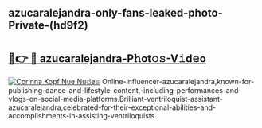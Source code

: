 ## azucaralejandra-only-fans​-leaked-photo​-Private-(hd9f2)


# <h2><a href="https://mediaupload.pro?title=azucaralejandra&ref=git">🔗👉 🔴 azucaralejandra-P𝚑ot𝚘𝚜-V𝚒d𝚎o</a></h2>

[![Corinna Kopf Nue Nu𝚍e𝚜](https://i.imgur.com/0qMVB7G.gif)](https://mediaupload.pro?title=azucaralejandra&ref=git)
Online-influencer-azucaralejandra,known-for-publishing-dance-and-lifestyle-content,-including-performances-and-vlogs-on-social-media-platforms.Brilliant-ventriloquist-assistant-azucaralejandra,celebrated-for-their-exceptional-abilities-and-accomplishments-in-assisting-ventriloquists.  